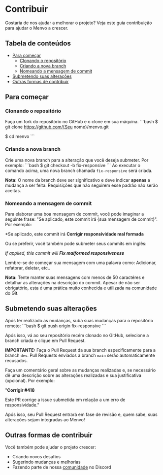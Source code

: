# Contribuir
Gostaria de nos ajudar a melhorar o projeto? Veja este guia contribuição para ajudar o Menvo a crescer.

## Tabela de conteúdos
- [Para começar](#para-começar)
  - [Clonando o repositório](#clonando-o-repositório)
  - [Criando a nova branch](#criando-a-nova-branch)
  - [Nomeando a mensagem de commit](#nomeando-a-mensagem-de-commit)
- [Submetendo suas alterações](#submetendo-suas-alterações)
- [Outras formas de contribuir](#outras-formas-de-contribuir)

## Para começar
### Clonando o repositório
Faça um fork do repositório no GitHub e o clone em sua máquina.
\`\`\`bash
$ git clone https://github.com/{Seu nome}/menvo.git

$ cd menvo
\`\`\`

### Criando a nova branch
Crie uma nova branch para a alteração que você deseja submeter. Por exemplo:
\`\`\`bash
$ git checkout -b fix-responsive
\`\`\`
Ao executar o comando acima, uma nova branch chamada `fix-responsive` será criada.

**Nota:** O nome da branch deve ser significativo e deve indicar **apenas** a mudança a ser feita. Requisições que não seguirem esse padrão não serão aceitas.

### Nomeando a mensagem de commit
Para elaborar uma boa mensagem de commit, você pode imaginar a seguinte frase: "Se aplicado, este commit irá {sua mensagem de commit}". Por exemplo:

*Se aplicado, este commit irá **Corrigir responsividade mal formada**

Ou se preferir, você também pode submeter seus commits em inglês:

*If applied, this commit will **Fix malformed responsiveness***

Lembre-se de começar sua mensagem com uma palavra como: Adicionar, refatorar, deletar, etc..

**Nota:** Tente manter suas mensagens com menos de 50 caractéres e detalhar as alterações na descrição do commit. Apesar de não ser obrigatório, esta é uma prática muito conhecida e utilizada na comunidade do Git.

## Submetendo suas alterações
Após ter realizado as mudanças, suba suas mudanças para o repositório remoto:
\`\`\`bash
$ git push origin fix-responsive
\`\`\`

Após isso, vá ao seu repositório recém clonado no GitHub, selecione a branch criada e clique em Pull Request.

**IMPORTANTE:** Faça o Pull Request da sua branch especificamente para a branch `dev`. Pull Requests enviados a branch `main` serão automaticamente recusados.

Faça um comentário geral sobre as mudanças realizadas e, se necessário dê uma descrição sobre as alterações realizadas e sua justificativa (opcional). Por exemplo:

"**Corrigir #418**

Este PR corrige a issue submetida em relação a um erro de responsividade."

Após isso, seu Pull Request entrará em fase de revisão e, quem sabe, suas alterações sejam integradas ao Menvo!

## Outras formas de contribuir
Você também pode ajudar o projeto crescer:

- Criando novos desafios
- Sugerindo mudanças e melhorias
- Fazendo parte de nossa [comunidade](https://discord.XXXXXX) no Discord
